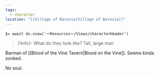 ```yaml
---
tags:
  - character
location: "[[Village of Barovia|Village of Barovia]]"
---
```


`$= await dv.view('一Resources一/Views/characterHeader')`

> [!info]- What do they look like?
> Tall, large man

Barman of [[Blood of the Vine Tavern|Blood on the Vine]]. Seems kinda zonked.

No soul.
